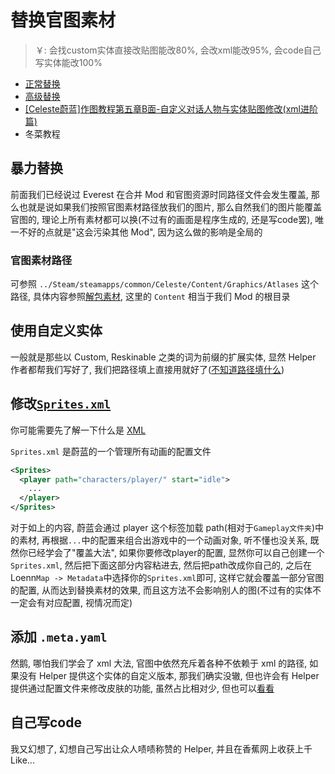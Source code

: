 # 替换官图素材

> ￥: 会找custom实体直接改贴图能改80%, 会改xml能改95%, 会code自己写实体能改100%

* [正常替换](https://github.com/EverestAPI/Resources/wiki/Replacing-A-Texture)
* [高级替换](https://github.com/EverestAPI/Resources/wiki/Reskinning-Entities)
* [[Celeste蔚蓝]作图教程第五章B面-自定义对话人物与实体贴图修改(xml进阶篇)](https://www.bilibili.com/video/BV1cP4y1m7B2)
* 冬菜教程

## 暴力替换

前面我们已经说过 Everest 在合并 Mod 和官图资源时同路径文件会发生覆盖, 那么也就是说如果我们按照官图素材路径放我们的图片, 那么自然我们的图片能覆盖官图的, 理论上所有素材都可以换(不过有的画面是程序生成的, 还是写code罢), 唯一不好的点就是"这会污染其他 Mod", 因为这么做的影响是全局的

### 官图素材路径

可参照 `../Steam/steamapps/common/Celeste/Content/Graphics/Atlases` 这个路径, 具体内容参照[解包素材](../useful_links.md), 这里的 `Content` 相当于我们 Mod 的根目录

## 使用自定义实体

一般就是那些以 Custom, Reskinable 之类的词为前缀的扩展实体, 显然 Helper 作者都帮我们写好了, 我们把路径填上直接用就好了([不知道路径填什么](../loenn/faq.md#_9))

## 修改[`Sprites.xml`](../xml/sprites_xml.md)

你可能需要先了解一下什么是 [XML](../xml/xml.md)

`Sprites.xml` 是蔚蓝的一个管理所有动画的配置文件

```xml title="Sprites.xml"
<Sprites>
  <player path="characters/player/" start="idle">
    ...
  </player>
</Sprites>
```

对于如上的内容, 蔚蓝会通过 player 这个标签加载 path(相对于`Gameplay文件夹`)中的素材, 再根据`...`中的配置来组合出游戏中的一个动画对象, 听不懂也没关系, 既然你已经学会了"覆盖大法", 如果你要修改player的配置, 显然你可以自己创建一个`Sprites.xml`, 然后把下面这部分内容粘进去, 然后把path改成你自己的, 之后在Loenn`Map -> Metadata`中选择你的`Sprites.xml`即可,
这样它就会覆盖一部分官图的配置, 从而达到替换素材的效果, 而且这方法不会影响别人的图(不过有的实体不一定会有对应配置, 视情况而定)

## 添加 `.meta.yaml`

然鹅, 哪怕我们学会了 xml 大法, 官图中依然充斥着各种不依赖于 xml 的路径, 如果没有 Helper 提供这个实体的自定义版本, 那我们确实没辙,
但也许会有 Helper 提供通过配置文件来修改皮肤的功能, 虽然占比相对少, 但也可以[看看](../loenn/metadata.md#helper)


## 自己写code

我又幻想了, 幻想自己写出让众人啧啧称赞的 Helper, 并且在香蕉网上收获上千 Like...  